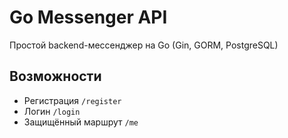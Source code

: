 # Go Messenger API

Простой backend-мессенджер на Go (Gin, GORM, PostgreSQL)

## Возможности

- Регистрация `/register`
- Логин `/login`
- Защищённый маршрут `/me`
